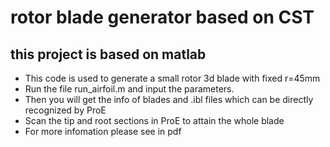 # rotor blade generator based on CST
## this project is based on matlab 
+ This code is used to generate a small rotor 3d blade with fixed r=45mm
+ Run the file run_airfoil.m and input the parameters.
+ Then you will get the info of blades and .ibl files which can be directly recognized by ProE
+ Scan the tip and root sections in ProE to attain the whole blade
+ For more infomation please see in pdf
